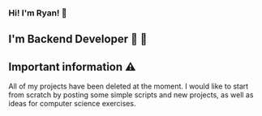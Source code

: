 ### Hi! I'm Ryan! 👋
<h2>I'm Backend Developer  🧠  👾</h2>
    <h2>Important information ⚠️</h2>
</hr>
    <p>All of my projects have been deleted at the moment. I would like to start from scratch by posting some simple scripts and new projects, as well as ideas for computer science exercises.</p>
</div>
